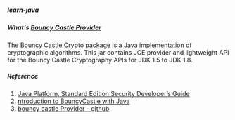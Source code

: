 ##### learn-java

##### What's [Bouncy Castle Provider](https://www.bouncycastle.org/)

The Bouncy Castle Crypto package is a Java implementation of cryptographic algorithms. This jar contains JCE provider and lightweight API for the Bouncy Castle Cryptography APIs for JDK 1.5 to JDK 1.8.

##### Reference
1. [Java Platform, Standard Edition Security Developer’s Guide](https://docs.oracle.com/javase/9/security/toc.htm)
2. [ntroduction to BouncyCastle with Java](http://www.baeldung.com/java-bouncy-castle)
3. [bouncy castle Provider - github](https://github.com/bcgit/bc-java/releases)